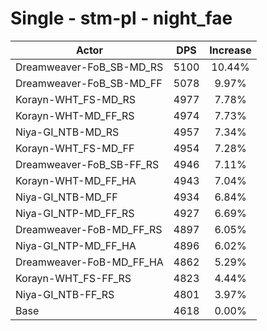 # Single - stm-pl - night_fae
| Actor | DPS | Increase |
|---|:---:|:---:|
|Dreamweaver-FoB_SB-MD_RS|5100|10.44%|
|Dreamweaver-FoB_SB-MD_FF|5078|9.97%|
|Korayn-WHT_FS-MD_RS|4977|7.78%|
|Korayn-WHT-MD_FF_RS|4974|7.73%|
|Niya-GI_NTB-MD_RS|4957|7.34%|
|Korayn-WHT_FS-MD_FF|4954|7.28%|
|Dreamweaver-FoB_SB-FF_RS|4946|7.11%|
|Korayn-WHT-MD_FF_HA|4943|7.04%|
|Niya-GI_NTB-MD_FF|4934|6.84%|
|Niya-GI_NTP-MD_FF_RS|4927|6.69%|
|Dreamweaver-FoB-MD_FF_RS|4897|6.05%|
|Niya-GI_NTP-MD_FF_HA|4896|6.02%|
|Dreamweaver-FoB-MD_FF_HA|4862|5.29%|
|Korayn-WHT_FS-FF_RS|4823|4.44%|
|Niya-GI_NTB-FF_RS|4801|3.97%|
|Base|4618|0.00%|
